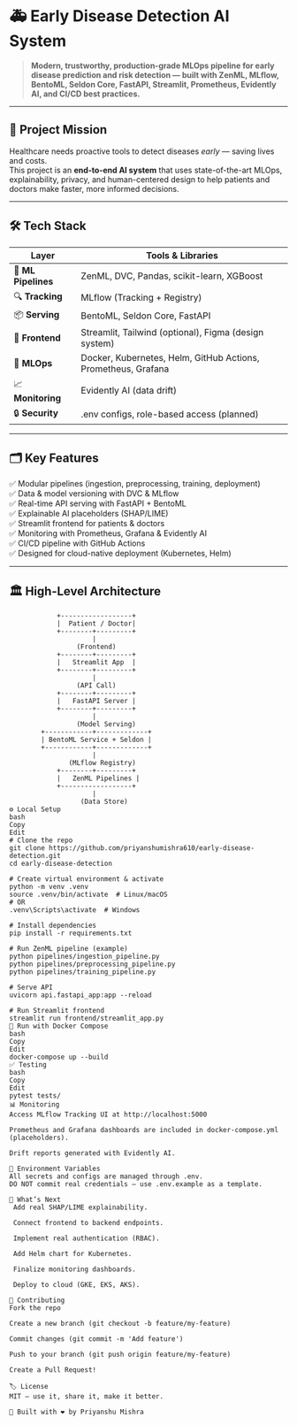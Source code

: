 # 🚑 Early Disease Detection AI System

> **Modern, trustworthy, production-grade MLOps pipeline for early disease prediction and risk detection — built with ZenML, MLflow, BentoML, Seldon Core, FastAPI, Streamlit, Prometheus, Evidently AI, and CI/CD best practices.**

---

## 🎯 **Project Mission**

Healthcare needs proactive tools to detect diseases *early* — saving lives and costs.  
This project is an **end-to-end AI system** that uses state-of-the-art MLOps, explainability, privacy, and human-centered design to help patients and doctors make faster, more informed decisions.

---

## 🛠️ **Tech Stack**

| Layer              | Tools & Libraries                                          |
|--------------------|------------------------------------------------------------|
| 🧩 **ML Pipelines** | ZenML, DVC, Pandas, scikit-learn, XGBoost                  |
| 🔍 **Tracking**    | MLflow (Tracking + Registry)                               |
| 📦 **Serving**     | BentoML, Seldon Core, FastAPI                              |
| 🎨 **Frontend**    | Streamlit, Tailwind (optional), Figma (design system)      |
| 🔑 **MLOps**       | Docker, Kubernetes, Helm, GitHub Actions, Prometheus, Grafana |
| 📈 **Monitoring**  | Evidently AI (data drift)                                  |
| 🔒 **Security**    | .env configs, role-based access (planned)                  |

---

## 🗂️ **Key Features**

✅ Modular pipelines (ingestion, preprocessing, training, deployment)  
✅ Data & model versioning with DVC & MLflow  
✅ Real-time API serving with FastAPI + BentoML  
✅ Explainable AI placeholders (SHAP/LIME)  
✅ Streamlit frontend for patients & doctors  
✅ Monitoring with Prometheus, Grafana & Evidently AI  
✅ CI/CD pipeline with GitHub Actions  
✅ Designed for cloud-native deployment (Kubernetes, Helm)

---

## 🏛️ **High-Level Architecture**

```plaintext
            +------------------+
            |  Patient / Doctor|
            +--------+---------+
                     |
                 (Frontend)
            +--------+---------+
            |   Streamlit App  |
            +--------+---------+
                     |
                 (API Call)
            +--------+---------+
            |   FastAPI Server |
            +--------+---------+
                     |
                 (Model Serving)
        +------------+-------------+
        | BentoML Service + Seldon |
        +------------+-------------+
                     |
               (MLflow Registry)
            +--------+---------+
            |   ZenML Pipelines |
            +------------------+
                     |
                  (Data Store)
⚙️ Local Setup
bash
Copy
Edit
# Clone the repo
git clone https://github.com/priyanshumishra610/early-disease-detection.git
cd early-disease-detection

# Create virtual environment & activate
python -m venv .venv
source .venv/bin/activate  # Linux/macOS
# OR
.venv\Scripts\activate  # Windows

# Install dependencies
pip install -r requirements.txt

# Run ZenML pipeline (example)
python pipelines/ingestion_pipeline.py
python pipelines/preprocessing_pipeline.py
python pipelines/training_pipeline.py

# Serve API
uvicorn api.fastapi_app:app --reload

# Run Streamlit frontend
streamlit run frontend/streamlit_app.py
🚀 Run with Docker Compose
bash
Copy
Edit
docker-compose up --build
✅ Testing
bash
Copy
Edit
pytest tests/
📊 Monitoring
Access MLflow Tracking UI at http://localhost:5000

Prometheus and Grafana dashboards are included in docker-compose.yml (placeholders).

Drift reports generated with Evidently AI.

🔐 Environment Variables
All secrets and configs are managed through .env.
DO NOT commit real credentials — use .env.example as a template.

🎉 What’s Next
 Add real SHAP/LIME explainability.

 Connect frontend to backend endpoints.

 Implement real authentication (RBAC).

 Add Helm chart for Kubernetes.

 Finalize monitoring dashboards.

 Deploy to cloud (GKE, EKS, AKS).

🤝 Contributing
Fork the repo

Create a new branch (git checkout -b feature/my-feature)

Commit changes (git commit -m 'Add feature')

Push to your branch (git push origin feature/my-feature)

Create a Pull Request!

🏷️ License
MIT — use it, share it, make it better.

🔗 Built with ❤️ by Priyanshu Mishra

